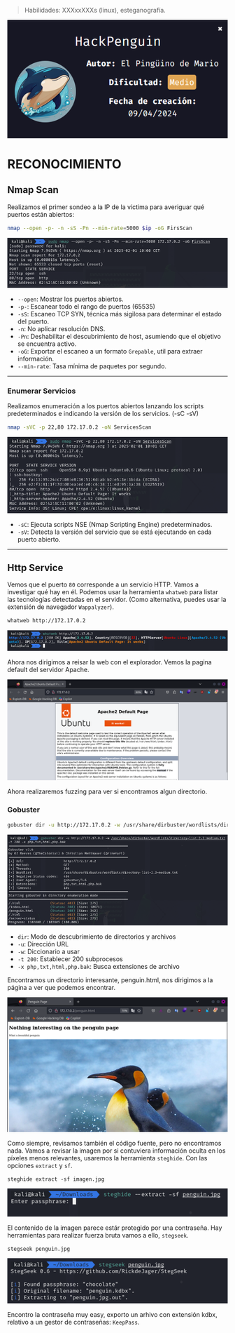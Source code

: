 

> Habilidades: XXXxxXXXs (linux), esteganografía.
> 
![intro](https://github.com/wilasky/willy.github.io/blob/master/writeups-dockerlabs/machines/Medium/images/Intro.png?raw=true)

# RECONOCIMIENTO

## Nmap Scan

Realizamos el primer sondeo a la IP de la víctima para averiguar qué puertos están abiertos:

~~~ bash
nmap --open -p- -n -sS -Pn --min-rate=5000 $ip -oG FirsScan
~~~

![Primer_Escaneo](https://github.com/wilasky/willy.github.io/blob/master/writeups-dockerlabs/machines/Medium/images/FirsScan.png?raw=true)

- `--open`: Mostrar los puertos abiertos.
- `-p-`: Escanear todo el rango de puertos (65535)
- `-sS`: Escaneo TCP SYN, técnica más sigilosa para determinar el estado del puerto.
- `-n`: No aplicar resolución DNS.
- `-Pn`: Deshabilitar el descubrimiento de host, asumiendo que el objetivo se encuentra activo.
- `-oG`: Exportar el escaneo a un formato `Grepable`, util para extraer información.
- `--min-rate`: Tasa mínima de paquetes por segundo.

_____________________________________________________________________________________________________________________________________________________________________

### Enumerar Servicios

Realizamos enumeración a los puertos abiertos lanzando los scripts predeterminados e indicando la versión de los servicios. (-sC -sV)
~~~ bash
nmap -sVC -p 22,80 172.17.0.2 -oN ServicesScan
~~~

![ServicesScan](https://github.com/wilasky/willy.github.io/blob/master/writeups-dockerlabs/machines/Medium/images/ServicesScan.png?raw=true)


- `-sC`: Ejecuta scripts NSE (Nmap Scripting Engine) predeterminados.
- `-sV`: Detecta la versión del servicio que se está ejecutando en cada puerto abierto.

_____________________________________________________________________________________________________________________________________________________________________

## Http Service

Vemos que el puerto `80` corresponde a un servicio HTTP. Vamos a investigar qué hay en él. Podemos usar la herramienta `whatweb` para listar las tecnologías detectadas en el servidor. (Como alternativa, puedes usar la extensión de navegador `Wappalyzer`).

~~~ bash
whatweb http://172.17.0.2
~~~

![whatweb](https://github.com/wilasky/willy.github.io/blob/master/writeups-dockerlabs/machines/Medium/images/WhatWeb.png?raw=true)

Ahora nos dirigimos a reisar la web con el explorador. Vemos la pagina default del servidor Apache.

![Apache2Web](https://github.com/wilasky/willy.github.io/blob/master/writeups-dockerlabs/machines/Medium/images/UbuntuWeb.png?raw=true)

Ahora realizaremos fuzzing para ver si encontramos algun directorio.


### Gobuster
~~~ bash
gobuster dir -u http://172.17.0.2 -w /usr/share/dirbuster/wordlists/directory-list-2.3-medium.txt -t 200 -x php,txt,html,php.bak
~~~
![gobuster](https://github.com/wilasky/willy.github.io/blob/master/writeups-dockerlabs/machines/Medium/images/Gobuster.png?raw=true)

- `dir`: Modo de descubrimiento de directorios y archivos
- `-u`: Dirección URL
- `-w`: Diccionario a usar
- `-t 200`: Establecer 200 subprocesos 
- `-x php,txt,html,php.bak`: Busca extensiones de archivo

Encontramos un directorio interesante, penguin.html, nos dirigimos a la página a ver que podemos encontrar.

![penguinweb](https://github.com/wilasky/willy.github.io/blob/master/writeups-dockerlabs/machines/Medium/images/penguinweb.png?raw=true)

Como siempre, revisamos también el código fuente, pero no encontramos nada. Vamos a revisar la imagen por si contuviera información oculta en los píxeles menos relevantes, usaremos la herramienta `steghide`. Con las opciones `extract` y `sf`.

~~~
steghide extract -sf imagen.jpg
~~~

![steghide_pass](https://github.com/wilasky/willy.github.io/blob/master/writeups-dockerlabs/machines/Medium/images/steghide_pass.png?raw=true)

El contenido de la imagen parece estár protegido por una contraseña. Hay herramientas para realizar fuerza bruta vamos a ello, `stegseek`.

~~~
stegseek penguin.jpg
~~~

![penguibruteforze](https://github.com/wilasky/willy.github.io/blob/master/writeups-dockerlabs/machines/Medium/images/stegkek.png?raw=true)

Encontro la contraseña muy easy, exporto un arhivo con extensión kdbx, relativo a un gestor de contraseñas: `KeepPass`.

























